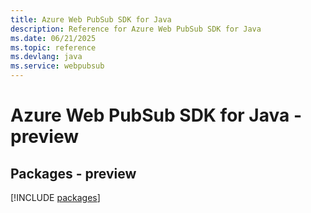```yaml
---
title: Azure Web PubSub SDK for Java
description: Reference for Azure Web PubSub SDK for Java
ms.date: 06/21/2025
ms.topic: reference
ms.devlang: java
ms.service: webpubsub
---
```

# Azure Web PubSub SDK for Java - preview
## Packages - preview
[!INCLUDE [packages](web-pubsub-index.md)]